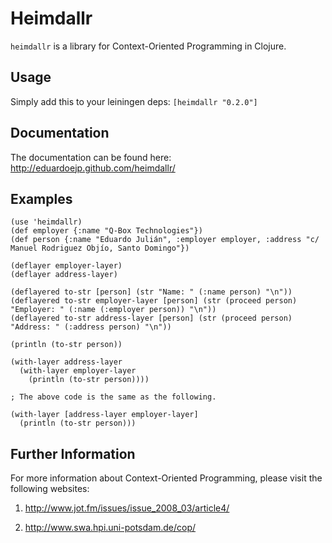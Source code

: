 
Heimdallr
==========

`heimdallr` is a library for Context-Oriented Programming in Clojure.

Usage
-----

Simply add this to your leiningen deps: `[heimdallr "0.2.0"]`

Documentation
------------

The documentation can be found here: http://eduardoejp.github.com/heimdallr/

Examples
--------

	(use 'heimdallr)
	(def employer {:name "Q-Box Technologies"})
	(def person {:name "Eduardo Julián", :employer employer, :address "c/ Manuel Rodriguez Objío, Santo Domingo"})

	(deflayer employer-layer)
	(deflayer address-layer)

	(deflayered to-str [person] (str "Name: " (:name person) "\n"))
	(deflayered to-str employer-layer [person] (str (proceed person) "Employer: " (:name (:employer person)) "\n"))
	(deflayered to-str address-layer [person] (str (proceed person) "Address: " (:address person) "\n"))

	(println (to-str person))

	(with-layer address-layer
	  (with-layer employer-layer
	    (println (to-str person))))
	
	; The above code is the same as the following.
	
	(with-layer [address-layer employer-layer]
	  (println (to-str person)))

Further Information
-------------------

For more information about Context-Oriented Programming, please visit the following websites:

1.	http://www.jot.fm/issues/issue_2008_03/article4/

2.	http://www.swa.hpi.uni-potsdam.de/cop/
